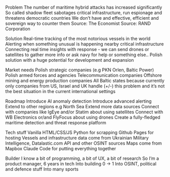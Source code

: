 
Problem
The number of maritime hybrid attacks has increased significantly
So called shadow fleet sabotages critical infrastructure, run espionage and threatens democratic countries
We don’t have and effective, efficient and sovereign way to counter them
Source: The Economist
Source: RAND Corporation

Solution
Real-time tracking of the most notorious vessels in the world
Alerting when something unusual is happening nearby critical infrastructure
Connecting real time insights with response - we can send drones or satellites to gather more info or ask navy for help or something else..
Polish solution with a huge potential for development and expansion

Market needs
Polish strategic companies (e.g PKN Orlen, Baltic Power)
Polish armed forces and agencies
Telecommunication companies
Offshore mining and energy production companies
All Baltic states because currently only companies from US, Israel and UK handle (+/-) this problem and it’s not the best situation in the current international settings

Roadmap
Introduce AI anomaly detection
Introduce advanced alerting
Extend to other regions e.g North Sea
Extend more data sources
Connect with companies like IgEye and/or Statim about using satellites
Connect with WB Electronics or/and FlyFocus about using drones
Create a fully-fledged maritime detection and threat response platform

Tech stuff
Vanilla HTML/CSS/JS
Python for scrapping
Github Pages for hosting
Vessels and infrastructure data come from Ukrainian Military Intelligence, Datalastic.com API and other OSINT sources
Maps come from Mapbox
Claude Code for putting everything together

Builder
I know a bit of programming, a bit of UX, a bit of research
So I’m a product manager, 6 years in tech
Into building 0 -> 1
Into OSINT, political and defence stuff
Into many sports

